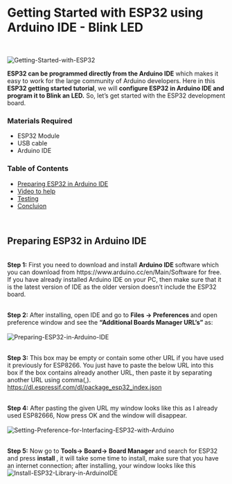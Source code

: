 # Getting Started with ESP32 using Arduino IDE - Blink LED
<br>

![Getting-Started-with-ESP32](https://user-images.githubusercontent.com/101488769/177843270-5a49b027-cc02-4f93-9d6b-e9cbb667edcb.png)
<br>

<b> ESP32 can be programmed directly from the Arduino IDE</b> which makes it easy to work for the large community of Arduino developers. Here in this <b> ESP32 getting started tutorial</b>, we will <b> configure ESP32 in Arduino IDE and program it to Blink an LED.</b> So, let’s get started with the ESP32 development board.

 

### Materials Required
* ESP32 Module
* USB cable
* Arduino IDE

### Table of Contents
* [Preparing ESP32 in Arduino IDE](#Preparing_ESP32_in_Arduino_IDE)
* [Video to help](#video_to_help)
* [Testing](#testing)
* [Concluion](#concluion)
<br>


## Preparing ESP32 in Arduino IDE
<br>
<b> Step 1:</b> First you need to download and install <b> Arduino IDE </b> software which you can download from https://www.arduino.cc/en/Main/Software for free. If you have already installed Arduino IDE on your PC, then make sure that it is the latest version of IDE as the older version doesn’t include the ESP32 board.
<br>
<br>

<b> Step 2:</b> After installing, open IDE and go to <b> Files -> Preferences </b> and open preference window and see the <b> “Additional Boards Manager URL’s” </b> as:
<br>
<br>
![Preparing-ESP32-in-Arduino-IDE](https://user-images.githubusercontent.com/101488769/177851701-3bb32d05-e64d-43be-a215-1e50e4355377.png)
<br>
<br>

<b> Step 3:</b> This box may be empty or contain some other URL if you have used it previously for ESP8266. You just have to paste the below URL into this box if the box contains already another URL, then paste it by separating another URL using comma(,).
<br>
https://dl.espressif.com/dl/package_esp32_index.json
<br>
<br>

<b> Step 4:</b> After pasting the given URL my window looks like this as I already used ESP82666, Now press OK and the window will disappear.
<br>
<br>
![Setting-Preference-for-Interfacing-ESP32-with-Arduino](https://user-images.githubusercontent.com/101488769/177852612-34b0508e-a24f-43bf-81bf-5929925cc78b.png)
<br>
<br>

<b> Step 5:</b> Now go to <b> Tools-> Board-> Board Manager </b>  and search for ESP32 and press <b> install </b>, it will take some time to install, make sure that you have an internet connection; after installing, your window looks like this
![Install-ESP32-Library-in-ArduinoIDE](https://user-images.githubusercontent.com/101488769/177852983-08c9c80c-17b4-41e6-90ec-0722ca2744f4.png)
<br>
<br>
